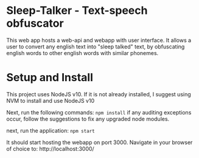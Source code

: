 # Sleep-Talker - Text-speech obfuscator

This web app hosts a web-api and webapp with user interface.
It allows a user to convert any english text into "sleep talked" text, by obfuscating english words to other english words with similar phonemes.

# Setup and Install

This project uses NodeJS v10.
If it is not already installed, I suggest using NVM to install and use NodeJS v10

Next, run the following commands:
`npm install`
if any auditing exceptions occur, follow the suggestions to fix any upgraded node modules.

next, run the application:
`npm start`

It should start hosting the webapp on port 3000.
Navigate in your browser of choice to: http://localhost:3000/



